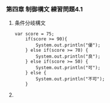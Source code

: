 ### 第四章 制御構文 練習問題4.1            
1. 条件分岐構文     
    ```
    var score = 75;
        if(score >= 90){
            System.out.println("優");
        } else if(score >= 70) {
            System.out.println("良");
        } else if(score >= 50) {
            System.out.println("可");
        } else {
            System.out.println("不可");
        }
    ```     
2. 